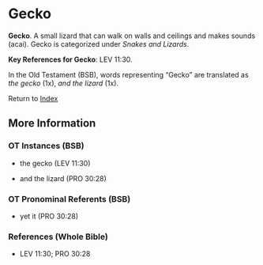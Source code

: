 # Gecko
**Gecko**. 
A small lizard that can walk on walls and ceilings and makes sounds (acai). 
Gecko is categorized under _Snakes and Lizards_. 


**Key References for Gecko**: 
LEV 11:30. 


In the Old Testament (BSB), words representing “Gecko” are translated as 
*the gecko* (1x), *and the lizard* (1x). 




Return to [Index](00-Index.md)

## More Information

### OT Instances (BSB)

* the gecko (LEV 11:30)

* and the lizard (PRO 30:28)



### OT Pronominal Referents (BSB)

* yet it (PRO 30:28)



### References (Whole Bible)

* LEV 11:30; PRO 30:28



